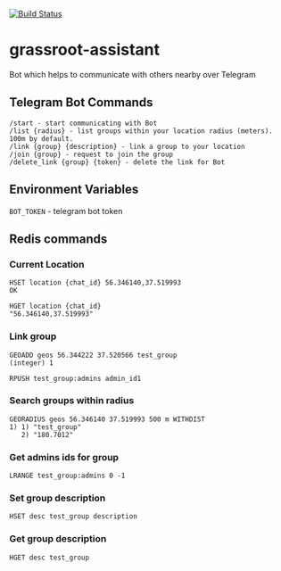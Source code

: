 [![Build Status](https://travis-ci.org/render1980/grassroot-assistant.svg?branch=main)](https://travis-ci.org/render1980/grassroot-assistant)

# grassroot-assistant

Bot which helps to communicate with others nearby over Telegram

## Telegram Bot Commands

```
/start - start communicating with Bot
/list {radius} - list groups within your location radius (meters). 100m by default.
/link {group} {description} - link a group to your location
/join {group} - request to join the group
/delete_link {group} {token} - delete the link for Bot
```

## Environment Variables

`BOT_TOKEN` - telegram bot token

## Redis commands

### Current Location

```
HSET location {chat_id} 56.346140,37.519993
OK

HGET location {chat_id}
"56.346140,37.519993"
```

### Link group

```
GEOADD geos 56.344222 37.520566 test_group
(integer) 1

RPUSH test_group:admins admin_id1
```

### Search groups within radius

```
GEORADIUS geos 56.346140 37.519993 500 m WITHDIST
1) 1) "test_group"
   2) "180.7012"
```

### Get admins ids for group

```
LRANGE test_group:admins 0 -1
```

### Set group description

```
HSET desc test_group description
```

### Get group description

```
HGET desc test_group
```

